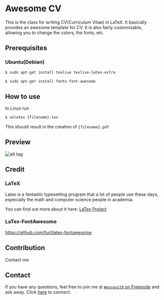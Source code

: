 Awesome CV
==========

This is the class for writing CV(Curriculum Vitae) in LaTeX. It basically provides an awesome template for CV. It is also fairly customizable, allowing you to change the colors, the fonts, etc.


## Prerequisites

### Ubuntu(Debian)
```bash
$ sudo apt-get install texlive texlive-latex-extra
```

```bash
$ sudo apt-get install fonts-font-awesome
```

## How to use

In Linux run
```bash
$ xelatex {filename}.tex
```
This should result in the creation of ``{filename}.pdf``


## Preview
![alt tag](https://raw.githubusercontent.com/posquit0/resume/master/sample.png)

## Credit

### LaTeX
Latex is a fantastic typesetting program that a lot of people use these days, especially the math and computer science people in academia.

You can find out more about it here: [LaTex Project](http://www.latex-project.org/)

### LaTex-FontAwesome
https://github.com/furl/latex-fontawesome

## Contribution
Contact me

## Contact
If you have any questions, feel free to join me at [`#posquit0` on Freenode](irc://irc.freenode.net/posquit0) and ask away. Click [here](https://kiwiirc.com/client/irc.freenode.net/posquit0) to connect.
